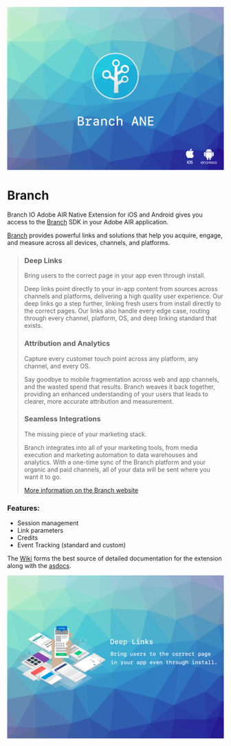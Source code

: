 

![](images/hero.png)

# Branch

Branch IO Adobe AIR Native Extension for iOS and Android gives you access to the [Branch](https://branch.io/) SDK in your Adobe AIR application.

[Branch](https://branch.io/) provides powerful links and solutions that help you acquire, engage, and measure across all devices, channels, and platforms.

>
> ### Deep Links
>
> Bring users to the correct page in your app even through install.
>
> Deep links point directly to your in-app content from sources across channels and platforms, delivering a high quality user experience. Our deep links go a step further, linking fresh users from install directly to the correct pages. Our links also handle every edge case, routing through every channel, platform, OS, and deep linking standard that exists.
>
>
> ### Attribution and Analytics
> 
> Capture every customer touch point across any platform, any channel, and every OS.
>
> Say goodbye to mobile fragmentation across web and app channels, and the wasted spend that results. Branch weaves it back together, providing an enhanced understanding of your users that leads to clearer, more accurate attribution and measurement.
>
>
> ### Seamless Integrations
>
> The missing piece of your marketing stack.
>
> Branch integrates into all of your marketing tools, from media execution and marketing automation to data warehouses and analytics. With a one-time sync of the Branch platform and your organic and paid channels, all of your data will be sent where you want it to go.
>
>
> [More information on the Branch website](https://branch.io/)


### Features:

- Session management 
- Link parameters 
- Credits
- Event Tracking (standard and custom)


The [Wiki](https://github.com/distriqt/ANE-BranchIO/wiki) forms the best source of detailed documentation for the extension along with 
the [asdocs](https://distriqt.github.io/ANE-BranchIO/asdocs). 


![](images/promo.png)
